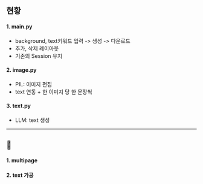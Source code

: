 ## 현황 

#### 1. main.py
- background, text키워드 입력 -> 생성 -> 다운로드
- 추가, 삭제 레이아웃
- 기존의 Session 유지

#### 2. image.py
- PIL: 이미지 편집
- text 연동 + 한 이미지 당 한 문장씩

#### 3. text.py
- LLM: text 생성

---
## 💭

#### 1. multipage
#### 2. text 가공 
